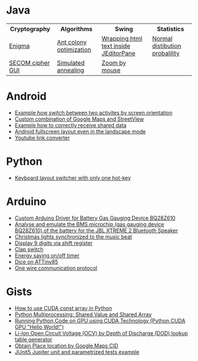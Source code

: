<!---
asilichenko/asilichenko is a ✨ special ✨ repository because its `README.md` (this file) appears on your GitHub profile.
You can click the Preview link to take a look at your changes.
--->

# Java

<table>
  <tr>
    <th>Cryptography</th>
    <th>Algorithms</th>
    <th>Swing</th>
    <th>Statistics</th>
  </tr>

  <tr>
    <td><a href="https://github.com/asilichenko/enigma">Enigma</a></td>
    <td><a href="https://github.com/asilichenko/ant-colony-optimization">Ant colony optimization</a></td>
    <td><a href="https://github.com/asilichenko/swing-html-paragraph-wrap">Wrapping html text inside JEditorPane</a></td>
    <td><a href="https://github.com/asilichenko/statistics">Normal distibution probalility</a></td>
  </tr>

  <tr>
    <td><a href="https://github.com/asilichenko/secom-cipher-gui">SECOM cipher GUI</a></td>
    <td><a href="https://github.com/asilichenko/simulated-annealing">Simulated annealing</a></td>
    <td><a href="https://github.com/asilichenko/mouse-move-scale">Zoom by mouse</a></td>
    <td></td>
  </tr>
</table>

# Android

- [Example how switch between two activites by screen orientation](https://github.com/asilichenko/screen-orientation-example)
- [Custom combination of Google Maps and StreetView](https://github.com/asilichenko/android-map-with-panorama-sample)
- [Example how to correctly receive shared data](https://github.com/asilichenko/android-shared-text-receiver)
- [Android fullscreen layout even in the landscape mode](https://github.com/asilichenko/android-short-edges)
- [Youtube link converter](https://github.com/asilichenko/android-youtube-shared)

# Python

- [Keyboard layout switcher with only one hot-key](https://github.com/asilichenko/one-key-keyboard-switcher)

# Arduino

- [Custom Arduino Driver for Battery Gas Gauging Device BQ28Z610](https://github.com/asilichenko/bq28z610-arduino-driver)
- [Analyse and emulate the BMS microchip (gas gauging device BQ28Z610) of the battery for the JBL XTREME 2 Bluetooth Speaker](https://github.com/asilichenko/jbl-xtreme2-bms)
- [Christmas lights synchronized to the music beat](https://github.com/asilichenko/arduino-play-melody)
- [Display 9 digits via shift register](https://github.com/asilichenko/ShiftRegDisplay)
- [Clap switch](https://github.com/asilichenko/clap-switch)
- [Energy saving on/off timer](https://github.com/asilichenko/Autowatering)
- [Dice on ATTiny85](https://github.com/asilichenko/attiny85-dice)
- [One wire communication protocol](https://github.com/asilichenko/OneWireDataTransmit)

# Gists
* [How to use CUDA const array in Python](https://gist.github.com/asilichenko/7428a554a1cb23777498c4c622835ec2)
* [Python Multiprocessing: Shared Value and Shared Array](https://gist.github.com/asilichenko/aedd74c97c757d3ace205b045ea6c24c)
* [Running Python Code on GPU using CUDA Technology (Python CUDA GPU "Hello World!")](https://gist.github.com/asilichenko/a224781f46887568f0b90b2f9d059918)
* [Li-Ion Open Circuit Voltage (OCV) by Depth of Discharge (DOD) lookup table generator](https://gist.github.com/asilichenko/342613acfcdbc697a07831bb4a82d4ea)
* [Obtain Place location by Google Maps CID](https://gist.github.com/asilichenko/b0000eb1562c9e4e75b0d43d799260bc)
* [JUnit5 Jupiter unit and parametrized tests example](https://gist.github.com/asilichenko/d954f7f619bba9a26ac5be7f77f321ea)
